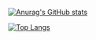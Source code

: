 [![Anurag's GitHub stats](https://github-readme-stats.vercel.app/api?username=Pradyumn1729)](https://github.com/anuraghazra/github-readme-stats)

[![Top Langs](https://github-readme-stats.vercel.app/api/top-langs/?username=Pradyumn1729)](https://github.com/anuraghazra/github-readme-stats)
